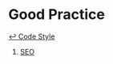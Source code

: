 Good Practice
==

[↩ Code Style](https://github.com/ahtohbi4/code-style/blob/master/README.md#code-style)

 1. [SEO](https://support.google.com/webmasters/answer/76329?hl=ru)
